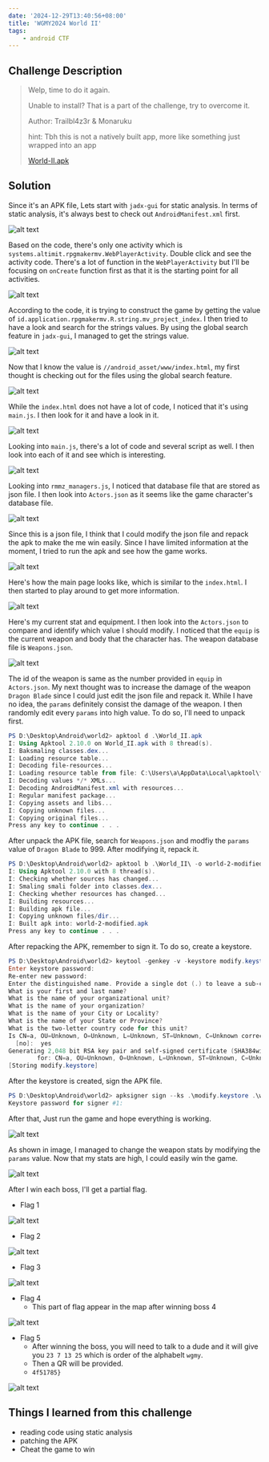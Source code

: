 ```yaml
---
date: '2024-12-29T13:40:56+08:00'
title: 'WGMY2024 World II'
tags:
    - android CTF
---
```


## Challenge Description

> Welp, time to do it again.
>
> Unable to install? That is a part of the challenge, try to overcome it.
>
> Author: Trailbl4z3r & Monaruku
>
>hint: 
> Tbh this is not a natively built app, more like something just wrapped into an app
>
> [World-II.apk](static/World_II.apk)

## Solution

Since it's an APK file, Lets start with `jadx-gui` for static analysis. In terms of static analysis, it's always best to check out `AndroidManifest.xml` first.

![alt text](img/index.png#center)

Based on the code, there's only one activity which is `systems.altimit.rpgmakermv.WebPlayerActivity`. Double click and see the activity code. There's a lot of function in the `WebPlayerActivity` but I'll be focusing on `onCreate` function first as that it is the starting point for all activities. 

![alt text](img/index-1.png#center)

According to the code, it is trying to construct the game by getting the value of `id.application.rpgmakermv.R.string.mv_project_index`. I then tried to have a look and search for the strings values. By using the global search feature in `jadx-gui`, I managed to get the strings value. 

![alt text](img/index-2.png#center)

Now that I know the value is `//android_asset/www/index.html`, my first thought is checking out for the files using the global search feature.

![alt text](img/index-3.png#center)

While the `index.html` does not have a lot of code, I noticed that it's using `main.js`. I then look for it and have a look in it.

![alt text](img/index-4.png#center)

Looking into `main.js`, there's a lot of code and several script as well. I then look into each of it and see which is interesting.

![alt text](img/index-5.png#center)

Looking into `rmmz_managers.js`, I noticed that database file that are stored as json file. I then look into `Actors.json` as it seems like the game character's database file.

![alt text](img/index-6.png#center)

Since this is a json file, I think that I could modify the json file and repack the apk to make the me win easily. Since I have limited information at the moment, I tried to run the apk and see how the game works. 


![alt text](img/index-7.png#center)

Here's how the main page looks like, which is similar to the `index.html`. I then started to play around to get more information.

![alt text](img/index-8.png#center)

Here's my current stat and equipment. I then look into the `Actors.json` to compare and identify which value I should modify. I noticed that the `equip` is the current weapon and body that the character has. The weapon database file is `Weapons.json`. 

![alt text](img/index-9.png#center)

The id of the weapon is same as the number provided in `equip` in `Actors.json`. My next thought was to increase the damage of the weapon `Dragon Blade` since I could just edit the json file and repack it. While I have no idea, the `params` definitely consist the damage of the weapon. I then randomly edit every `params` into high value. To do so, I'll need to unpack first.

```powershell
PS D:\Desktop\Android\world2> apktool d .\World_II.apk
I: Using Apktool 2.10.0 on World_II.apk with 8 thread(s).
I: Baksmaling classes.dex...
I: Loading resource table...
I: Decoding file-resources...
I: Loading resource table from file: C:\Users\a\AppData\Local\apktool\framework\1.apk
I: Decoding values */* XMLs...
I: Decoding AndroidManifest.xml with resources...
I: Regular manifest package...
I: Copying assets and libs...
I: Copying unknown files...
I: Copying original files...
Press any key to continue . . .
```

After unpack the APK file, search for `Weapons.json` and modfiy the `params` value of `Dragon Blade` to 999. After modifying it, repack it.

```powershell
PS D:\Desktop\Android\world2> apktool b .\World_II\ -o world-2-modified.apk
I: Using Apktool 2.10.0 with 8 thread(s).
I: Checking whether sources has changed...
I: Smaling smali folder into classes.dex...
I: Checking whether resources has changed...
I: Building resources...
I: Building apk file...
I: Copying unknown files/dir...
I: Built apk into: world-2-modified.apk
Press any key to continue . . .
```

After repacking the APK, remember to sign it. To do so, create a keystore.

```powershell
PS D:\Desktop\Android\world2> keytool -genkey -v -keystore modify.keystore -alias modify_key -keyalg RSA -keysize 2048 -validity 10000
Enter keystore password:
Re-enter new password:
Enter the distinguished name. Provide a single dot (.) to leave a sub-component empty or press ENTER to use the default value in braces.
What is your first and last name?
What is the name of your organizational unit?
What is the name of your organization?
What is the name of your City or Locality?
What is the name of your State or Province?
What is the two-letter country code for this unit?
Is CN=a, OU=Unknown, O=Unknown, L=Unknown, ST=Unknown, C=Unknown correct?
  [no]:  yes
Generating 2,048 bit RSA key pair and self-signed certificate (SHA384withRSA) with a validity of 10,000 days
        for: CN=a, OU=Unknown, O=Unknown, L=Unknown, ST=Unknown, C=Unknown
[Storing modify.keystore]
```

After the keystore is created, sign the APK file.


```powershell
PS D:\Desktop\Android\world2> apksigner sign --ks .\modify.keystore .\world-2-modified.apk
Keystore password for signer #1:
```

After that, Just run the game and hope everything is working.

![alt text](img/index-10.png#center)

As shown in image, I managed to change the weapon stats by modifying the `params` value. Now that my stats are high, I could easily win the game.

![alt text](img/index-11.png#center)

After I win each boss, I'll get a partial flag.

- Flag 1

![alt text](img/index-12.png#center)

- Flag 2

![alt text](img/index-13.png#center)

- Flag 3

![alt text](img/index-14.png#center)

- Flag 4
    - This part of flag appear in the map after winning boss 4

![alt text](img/index-15.png#center)

- Flag 5
  - After winning the boss, you will need to talk to a dude and it will give you `23 7 13 25` which is order of the alphabelt `wgmy`.
  - Then a QR will be provided.
  - `4f51785}`

![alt text](img/index-16.png#center)

## Things I learned from this challenge

- reading code using static analysis
- patching the APK
- Cheat the game to win 
